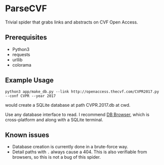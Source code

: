 # ParseCVF

Trivial spider that grabs links and abstracts on CVF Open Access.

## Prerequisites

* Python3
* requests
* urllib
* colorama

## Example Usage

```
python3 app/make_db.py --link http://openaccess.thecvf.com/CVPR2017.py --conf CVPR --year 2017
```
would create a SQLite database at path CVPR.2017.db at cwd.

Use any database interface to read. I recommend [DB Browser](https://sqlitebrowser.org/), which is cross-platform and along with a SQLite terminal.

## Known issues
* Database creation is currently done in a brute-force way.
* Detail paths with `.` always cause a 404. This is also verifiable from browsers, so this is not a bug of this spider.